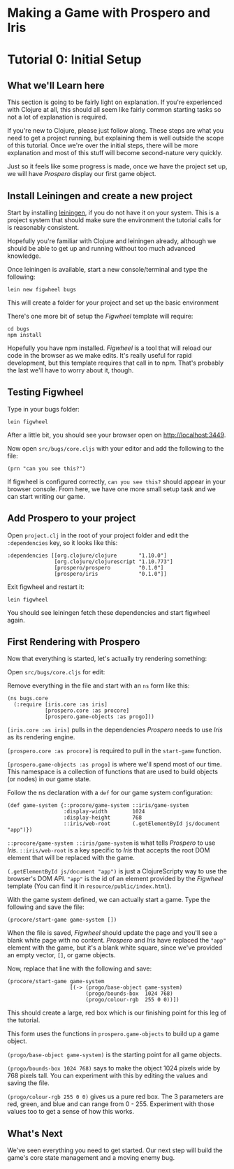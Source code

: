 # Making a Game with Prospero and Iris

# Tutorial 0: Initial Setup

## What we'll Learn here

This section is going to be fairly light on explanation.  If you're experienced
with Clojure at all, this should all seem like fairly common starting tasks
so not a lot of explanation is required.

If you're new to Clojure, please just follow along.  These steps are what you
need to get a project running, but explaining them is well outside the scope
of this tutorial.  Once we're over the initial steps, there will be more
explanation and most of this stuff will become second-nature very quickly.

Just so it feels like some progress is made, once we have the project set up,
we will have *Prospero* display our first game object.

## Install Leiningen and create a new project

Start by installing [leiningen](https://leiningen.org/), if you do not have it
on your system.  This is a project system that should make sure the environment
the tutorial calls for is reasonably consistent.

Hopefully you're familiar with Clojure and leiningen already, although we should
be able to get up and running without too much advanced knowledge.

Once leiningen is available, start a new console/terminal and type the following:

```
lein new figwheel bugs
```

This will create a folder for your project and set up the basic environment


There's one more bit of setup the *Figwheel* template will require:
```
cd bugs
npm install
```

Hopefully you have npm installed.  *Figwheel* is a tool that will reload our code
in the browser as we make edits.  It's really useful for rapid development,
but this template requires that call in to npm.  That's probably the last we'll
have to worry about it, though.


## Testing Figwheel

Type in your bugs folder:

```
lein figwheel
```

After a little bit, you should see your browser open on
[http://localhost:3449](http://localhost:3449).


Now open `src/bugs/core.cljs` with your editor and add the following to the file:

```
(prn "can you see this?")
```

If figwheel is configured correctly, `can you see this?` should appear in your
browser console.  From here, we have one more small setup task and we can
start writing our game.


## Add Prospero to your project

Open `project.clj` in the root of your project folder and edit the
`:dependencies` key, so it looks like this:

```
:dependencies [[org.clojure/clojure       "1.10.0"]
               [org.clojure/clojurescript "1.10.773"]
               [prospero/prospero         "0.1.0"]
               [prospero/iris             "0.1.0"]]
```

Exit figwheel and restart it:

```
lein figwheel
```

You should see leiningen fetch these dependencies and start figwheel again.

## First Rendering with Prospero

Now that everything is started, let's actually try rendering something:

Open `src/bugs/core.cljs` for edit:

Remove everything in the file and start with an `ns` form like this:

```
(ns bugs.core
  (:require [iris.core :as iris]
            [prospero.core :as procore]
            [prospero.game-objects :as progo]))
```

`[iris.core :as iris]` pulls in the dependencies *Prospero* needs to use
*Iris* as its rendering engine.

`[prospero.core :as procore]` is required to pull in the `start-game` function.

`[prospero.game-objects :as progo]` is where we'll spend most of our time.  This
namespace is a collection of functions that are used to build objects (or nodes)
in our game state.

Follow the ns declaration with a `def` for our game system configuration:

```
(def game-system {::procore/game-system ::iris/game-system
                  :display-width        1024
                  :display-height       768
                  ::iris/web-root       (.getElementById js/document "app")})
```

`::procore/game-system ::iris/game-system` is what tells *Prospero* to use *Iris*.
`::iris/web-root` is a key specific to *Iris* that accepts the root DOM element that will
be replaced with the game.

`(.getElementById js/document "app")` is just a ClojureScripty way to use the browser's
DOM API.  `"app"` is the id of an element provided by the *Figwheel* template  (You can
find it in `resource/public/index.html`).


With the game system defined, we can actually start a game.  Type the following and save the file:

```
(procore/start-game game-system [])
```

When the file is saved, *Figwheel* should update the page and you'll see a blank white page with
no content.  *Prospero* and *Iris* have replaced the `"app"` element with the game, but it's a
blank white square, since we've provided an empty vector, `[]`, or game objects.

Now, replace that line with the following and save:

```
(procore/start-game game-system
                    [(-> (progo/base-object game-system)
                         (progo/bounds-box  1024 768)
                         (progo/colour-rgb  255 0 0))])
```

This should create a large, red box which is our finishing point for this leg of the tutorial.

This form uses the functions in `prospero.game-objects` to build up a game object.

`(progo/base-object game-system)` is the starting point for all game objects.

`(progo/bounds-box 1024 768)` says to make the object 1024 pixels wide by 768 pixels tall.
You can experiment with this by editing the values and saving the file.

`(progo/colour-rgb 255 0 0)` gives us a pure red box.  The 3 parameters are red, green,
and blue and can range from 0 - 255.  Experiment with those values too to get a sense
of how this works.

## What's Next
We've seen everything you need to get started.  Our next step will build the game's core
state management and a moving enemy bug.
